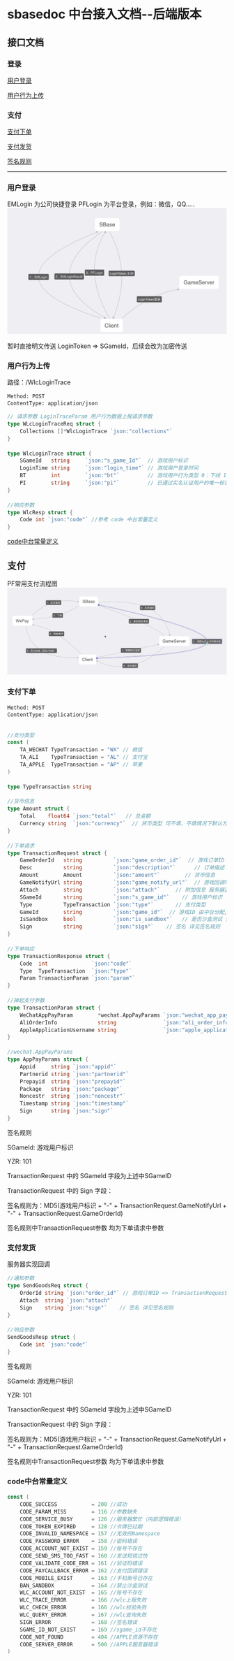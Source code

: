 # sbasedoc 中台接入文档--后端版本

## 接口文档

### 登录
[用户登录](#login)

[用户行为上传](#usertrace)
### 支付
[支付下单](#transaction)

[支付发货](#sendgoods)

[签名规则](#sign)

---
### <a id="login">用户登录</a>
EMLogin 为公司快捷登录 PFLogin 为平台登录，例如：微信，QQ.....
![登录流程图](../image/login.png)

暂时直接明文传送 LoginToken => SGameId，后续会改为加密传送
### <a id="usertrace">用户行为上传</a> 
路径：/WlcLoginTrace

```
Method: POST
ContentType: application/json
```

```go
// 请求参数 LoginTraceParam 用户行为数据上报请求参数
type WLcLoginTraceReq struct {
    Collections []*WlcLoginTrace `json:"collections"`
}

type WlcLoginTrace struct {
    SGameId   string     `json:"s_game_Id"`  // 游戏用户标识
    LoginTime string     `json:"login_time"` // 游戏用户登录时间
    BT        int        `json:"bt"`         // 游戏用户行为类型 0：下线 1：上线
    PI        string     `json:"pi"`         // 已通过实名认证用户的唯一标识 (服务器)
}

//响应参数
type WlcResp struct {
    Code int `json:"code"` //参考 code 中台常量定义
}
```
[code中台常量定义](#code)

## 支付
PF常用支付流程图
![支付流程图](../image/pay.png)

### <a id="transaction">支付下单</a>

```
Method: POST
ContentType: application/json
```

```go

//支付类型
const (
    TA_WECHAT TypeTransaction = "WX" // 微信
    TA_ALI    TypeTransaction = "AL" // 支付宝
    TA_APPLE  TypeTransaction = "AP" // 苹果
)

type TypeTransaction string

//货币信息
type Amount struct {
    Total    float64 `json:"total"`   // 总金额
    Currency string  `json:"currency"`  // 货币类型 可不填，不填情况下默认为 CNY：人民币
}

//下单请求
type TransactionRequest struct {
    GameOrderId   string          `json:"game_order_id"`  // 游戏订单ID
    Desc          string          `json:"description"`      // 订单描述
    Amount        Amount          `json:"amount"`        // 货币信息
    GameNotifyUrl string          `json:"game_notify_url"`  // 游戏回调地址
    Attach        string          `json:"attach"`     // 附加信息 服务器透传，回调时原样返回
    SGameId       string          `json:"s_game_id"`    // 游戏用户标识
    Type          TypeTransaction `json:"type"`       // 支付类型
    GameId        string          `json:"game_id"`  // 游戏ID 由中台分配,具体ID见签名规则
    IsSandbox     bool            `json:"is_sandbox"`   // 是否沙盒测试 仅苹果支付有效 默认为false
    Sign          string          `json:"sign"`    // 签名 详见签名规则
}

//下单响应
type TransactionResponse struct {
    Code  int              `json:"code"`
    Type  TypeTransaction  `json:"type"`
    Param TransactionParam `json:"param"`
}

//掉起支付参数
type TransactionParam struct {
    WeChatAppPayParam        *wechat.AppPayParams `json:"wechat_app_pay_param"`
    AliOrderInfo             string               `json:"ali_order_info"`
    AppleApplicationUsername string               `json:"apple_application_username"`
}

//wechat.AppPayParams
type AppPayParams struct {
    Appid     string `json:"appid"`  
    Partnerid string `json:"partnerid"`
    Prepayid  string `json:"prepayid"`
    Package   string `json:"package"`
    Noncestr  string `json:"noncestr"`
    Timestamp string `json:"timestamp"`
    Sign      string `json:"sign"`
}
```

<a id="sign">签名规则</a>

SGameId: 游戏用户标识

YZR: 101

TransactionRequest 中的 SGameId 字段为上述中SGameID

TransactionRequest 中的 Sign 字段：

签名规则为：MD5(游戏用户标识 + "-" + TransactionRequest.GameNotifyUrl + "-" + TransactionRequest.GameOrderId)  

签名规则中TransactionRequest参数 均为下单请求中参数

### <a id="sendgoods">支付发货</a>

服务器实现回调

```go
//通知参数
type SendGoodsReq struct {
    OrderId string `json:"order_id"` // 游戏订单ID => TransactionRequest.GameOrderId
    Attach  string `json:"attach"`
    Sign    string `json:"sign"`    // 签名 详见签名规则
}

//响应参数
SendGoodsResp struct {
	Code int `json:"code"`
}
```

<a id="sign">签名规则</a>

SGameId: 游戏用户标识

YZR: 101

TransactionRequest 中的 SGameId 字段为上述中SGameID

TransactionRequest 中的 Sign 字段：

签名规则为：MD5(游戏用户标识 + "-" + TransactionRequest.GameNotifyUrl + "-" + TransactionRequest.GameOrderId)

签名规则中TransactionRequest参数 均为下单请求中参数

### <a id="code">code中台常量定义</a>
```go
const (
    CODE_SUCCESS           = 200 //成功
    CODE_PARAM_MISS        = 116 //参数缺失
    CODE_SERVICE_BUSY      = 126 //服务器繁忙（内部逻辑错误）
    CODE_TOKEN_EXPIRED     = 128 //令牌已过期
    CODE_INVALID_NAMESPACE = 157 //无效的Namespace
    CODE_PASSWORD_ERROR    = 158 //密码错误
    CODE_ACCOUNT_NOT_EXIST = 159 //账号不存在
    CODE_SEND_SMS_TOO_FAST = 160 //发送短信过快
    CODE_VALIDATE_CODE_ERR = 161 //验证码错误
    CODE_PAYCALLBACK_ERROR = 162 //支付回调错误
    CODE_MOBILE_EXIST      = 163 //手机账号已存在
    BAN_SANDBOX            = 164 //禁止沙盒测试
    WLC_ACCOUNT_NOT_EXIST  = 165 //账号不存在
    WLC_TRACE_ERROR        = 166 //wlc上报失败
    WLC_CHECH_ERROR        = 166 //wlc校验失败
    WLC_QUERY_ERROR        = 167 //wlc查询失败
    SIGN_ERROR             = 168 //签名错误
    SGAME_ID_NOT_EXIST     = 169 //sgame_id不存在
    CODE_NOT_FOUND         = 404 //APPLE资源不存在
    CODE_SERVER_ERROR      = 500 //APPLE服务器错误
)
```